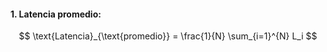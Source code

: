 #### 1. Latencia promedio:

$$
\text{Latencia}_{\text{promedio}} = \frac{1}{N} \sum_{i=1}^{N} L_i
$$


